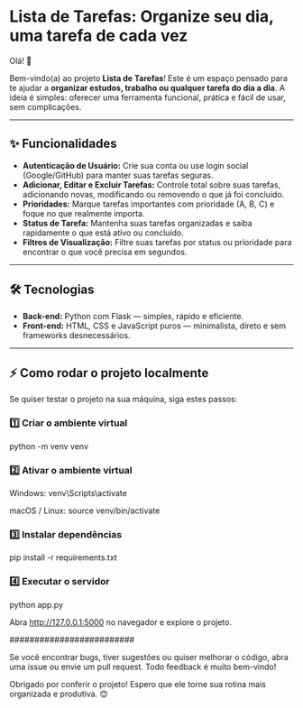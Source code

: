 # Lista de Tarefas: Organize seu dia, uma tarefa de cada vez

Olá! 👋  

Bem-vindo(a) ao projeto **Lista de Tarefas**! Este é um espaço pensado para te ajudar a **organizar estudos, trabalho ou qualquer tarefa do dia a dia**. A ideia é simples: oferecer uma ferramenta funcional, prática e fácil de usar, sem complicações.  

---

## ✨ Funcionalidades

- **Autenticação de Usuário:** Crie sua conta ou use login social (Google/GitHub) para manter suas tarefas seguras.  
- **Adicionar, Editar e Excluir Tarefas:** Controle total sobre suas tarefas, adicionando novas, modificando ou removendo o que já foi concluído.  
- **Prioridades:** Marque tarefas importantes com prioridade (A, B, C) e foque no que realmente importa.  
- **Status de Tarefa:** Mantenha suas tarefas organizadas e saiba rapidamente o que está ativo ou concluído.  
- **Filtros de Visualização:** Filtre suas tarefas por status ou prioridade para encontrar o que você precisa em segundos.

---

## 🛠 Tecnologias

- **Back-end:** Python com Flask — simples, rápido e eficiente.  
- **Front-end:** HTML, CSS e JavaScript puros — minimalista, direto e sem frameworks desnecessários.  

---

## ⚡ Como rodar o projeto localmente

Se quiser testar o projeto na sua máquina, siga estes passos:

### 1️⃣ Criar o ambiente virtual

python -m venv venv

### 2️⃣ Ativar o ambiente virtual

Windows: 
venv\Scripts\activate

macOS / Linux:
source venv/bin/activate

### 3️⃣ Instalar dependências

pip install -r requirements.txt

### 4️⃣ Executar o servidor

python app.py

Abra http://127.0.0.1:5000 no navegador e explore o projeto.

#########################

Se você encontrar bugs, tiver sugestões ou quiser melhorar o código, abra uma issue ou envie um pull request. Todo feedback é muito bem-vindo!

Obrigado por conferir o projeto! Espero que ele torne sua rotina mais organizada e produtiva. 😊
